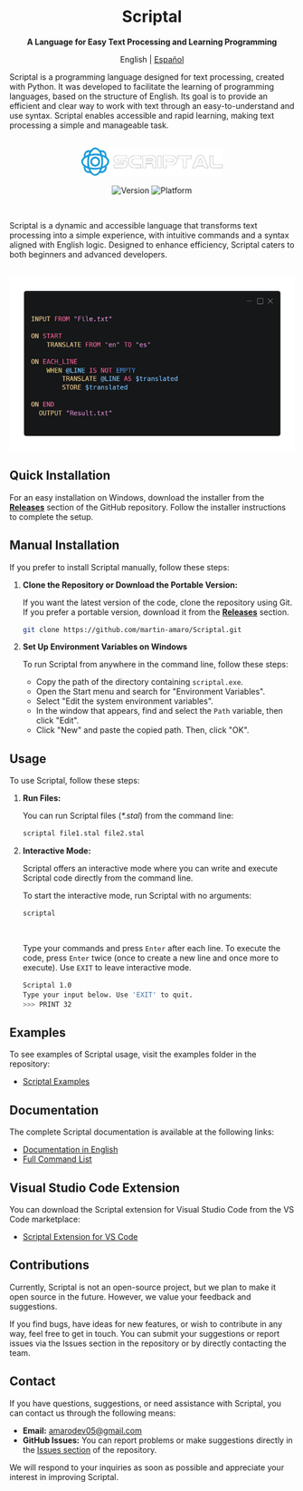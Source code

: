 <div align="center">

# Scriptal   
**A Language for Easy Text Processing and Learning Programming**




English | [Español](./README_ES.md)
</div>



Scriptal is a programming language designed for text processing, created with Python. It was developed to facilitate the learning of programming languages, based on the structure of English. Its goal is to provide an efficient and clear way to work with text through an easy-to-understand and use syntax. Scriptal enables accessible and rapid learning, making text processing a simple and manageable task. 

<br>

<div align="center">
<img src="./images/logo.png" width="250px">

<br>

![Version](https://img.shields.io/badge/version-1.0.0-orange)
![Platform](https://img.shields.io/badge/platform-windows-blue)

</div>

<br>

Scriptal is a dynamic and accessible language that transforms text processing into a simple experience, with intuitive commands and a syntax aligned with English logic. Designed to enhance efficiency, Scriptal caters to both beginners and advanced developers.


<br>

<div align="center">
<img src="./images/code_block.png">
</div>



## Quick Installation

For an easy installation on Windows, download the installer from the [**Releases**](../../releases/latest) section of the GitHub repository. Follow the installer instructions to complete the setup.

## Manual Installation

If you prefer to install Scriptal manually, follow these steps:

1. **Clone the Repository or Download the Portable Version:**

   If you want the latest version of the code, clone the repository using Git. If you prefer a portable version, download it from the [**Releases**](../../releases/latest) section.

   ```bash
   git clone https://github.com/martin-amaro/Scriptal.git
   ```

2. **Set Up Environment Variables on Windows**

   To run Scriptal from anywhere in the command line, follow these steps:

   - Copy the path of the directory containing `scriptal.exe`.
   - Open the Start menu and search for "Environment Variables".
   - Select "Edit the system environment variables".
   - In the window that appears, find and select the `Path` variable, then click "Edit".
   - Click "New" and paste the copied path. Then, click "OK".

## Usage

To use Scriptal, follow these steps:

1. **Run Files:**

   You can run Scriptal files (_*.stal_) from the command line:

   ```bash
   scriptal file1.stal file2.stal
   ```

2. **Interactive Mode:**

   Scriptal offers an interactive mode where you can write and execute Scriptal code directly from the command line.

   To start the interactive mode, run Scriptal with no arguments:

   ```bash
   scriptal
   ```

   <br>

   Type your commands and press `Enter` after each line. To execute the code, press `Enter` twice (once to create a new line and once more to execute). Use `EXIT` to leave interactive mode.

   ```bash
   Scriptal 1.0
   Type your input below. Use 'EXIT' to quit.
   >>> PRINT 32
   ```

   


## Examples

To see examples of Scriptal usage, visit the examples folder in the repository:

- [Scriptal Examples](./examples/)

## Documentation

The complete Scriptal documentation is available at the following links:

- [Documentation in English](./docs/Guide_EN.md)
- [Full Command List](./docs/Commands_EN.md)

## Visual Studio Code Extension

You can download the Scriptal extension for Visual Studio Code from the VS Code marketplace:

- [Scriptal Extension for VS Code](https://marketplace.visualstudio.com/items?itemName=MartinAmaro.scriptal)

## Contributions

Currently, Scriptal is not an open-source project, but we plan to make it open source in the future. However, we value your feedback and suggestions.

If you find bugs, have ideas for new features, or wish to contribute in any way, feel free to get in touch. You can submit your suggestions or report issues via the Issues section in the repository or by directly contacting the team.

## Contact

If you have questions, suggestions, or need assistance with Scriptal, you can contact us through the following means:

- **Email:** amarodev05@gmail.com
- **GitHub Issues:** You can report problems or make suggestions directly in the [Issues section](../../issues) of the repository.

We will respond to your inquiries as soon as possible and appreciate your interest in improving Scriptal.
